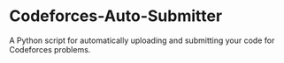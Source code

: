 # Codeforces-Auto-Submitter
A Python script for automatically uploading and submitting your code for Codeforces problems.
